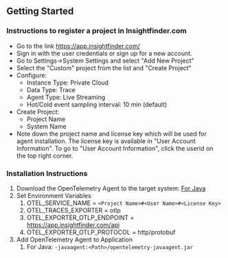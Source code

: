 ## Getting Started

### Instructions to register a project in Insightfinder.com
- Go to the link https://app.insightfinder.com/
- Sign in with the user credentials or sign up for a new account.
- Go to Settings->System Settings and select "Add New Project" 
- Select the "Custom" project from the list and "Create Project"
- Configure: 
	- Instance Type: Private Cloud
	- Data Type: Trace
	- Agent Type: Live Streaming
	- Hot/Cold event sampling interval: 10 min (default) 
- Create Project: 
	- Project Name
	- System Name
- Note down the project name and license key which will be used for agent installation. The license key is available in "User Account Information". To go to "User Account Information", click the userid on the top right corner.

### Installation Instructions
1. Download the OpenTelemetry Agent to the target system: [For Java](https://github.com/open-telemetry/opentelemetry-java-instrumentation/releases)
1. Set Environment Variables
	1. OTEL_SERVICE_NAME = `<Project Name>#<User Name>#<License Key>`
	1. OTEL_TRACES_EXPORTER = otlp
	1. OTEL_EXPORTER_OTLP_ENDPOINT = https://app.insightfinder.com/api
	1. OTEL_EXPORTER_OTLP_PROTOCOL = http/protobuf
1. Add OpenTelemetry Agent to Application
	1. For Java: `-javaagent:<Path>/opentelemetry-javaagent.jar`

